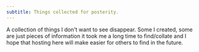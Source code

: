 ```yaml
---
subtitle: Things collected for posterity.
---
```

A collection of things I don't want to see disappear.  Some I created, some are just pieces of information it took me a long time to find/collate and I hope that hosting here will make easier for others to find in the future. 